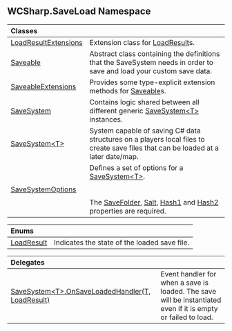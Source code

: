 ## WCSharp.SaveLoad Namespace

| Classes | |
| :--- | :--- |
| [LoadResultExtensions](WCSharp.SaveLoad.LoadResultExtensions.md 'WCSharp.SaveLoad.LoadResultExtensions') | Extension class for [LoadResult](WCSharp.SaveLoad.LoadResult.md 'WCSharp.SaveLoad.LoadResult')s. |
| [Saveable](WCSharp.SaveLoad.Saveable.md 'WCSharp.SaveLoad.Saveable') | Abstract class containing the definitions that the SaveSystem needs in order to save and load your custom save data. |
| [SaveableExtensions](WCSharp.SaveLoad.SaveableExtensions.md 'WCSharp.SaveLoad.SaveableExtensions') | Provides some type-explicit extension methods for [Saveable](WCSharp.SaveLoad.Saveable.md 'WCSharp.SaveLoad.Saveable')s. |
| [SaveSystem](WCSharp.SaveLoad.SaveSystem.md 'WCSharp.SaveLoad.SaveSystem') | Contains logic shared between all different generic [SaveSystem&lt;T&gt;](WCSharp.SaveLoad.SaveSystem_T_.md 'WCSharp.SaveLoad.SaveSystem<T>') instances. |
| [SaveSystem&lt;T&gt;](WCSharp.SaveLoad.SaveSystem_T_.md 'WCSharp.SaveLoad.SaveSystem<T>') | System capable of saving C# data structures on a players local files to create save files that can be loaded at a later date/map. |
| [SaveSystemOptions](WCSharp.SaveLoad.SaveSystemOptions.md 'WCSharp.SaveLoad.SaveSystemOptions') | Defines a set of options for a [SaveSystem&lt;T&gt;](WCSharp.SaveLoad.SaveSystem_T_.md 'WCSharp.SaveLoad.SaveSystem<T>').<br/><br/><br/>The [SaveFolder](WCSharp.SaveLoad.SaveSystemOptions.SaveFolder.md 'WCSharp.SaveLoad.SaveSystemOptions.SaveFolder'), [Salt](WCSharp.SaveLoad.SaveSystemOptions.Salt.md 'WCSharp.SaveLoad.SaveSystemOptions.Salt'), [Hash1](WCSharp.SaveLoad.SaveSystemOptions.Hash1.md 'WCSharp.SaveLoad.SaveSystemOptions.Hash1') and [Hash2](WCSharp.SaveLoad.SaveSystemOptions.Hash2.md 'WCSharp.SaveLoad.SaveSystemOptions.Hash2') properties are required. |

| Enums | |
| :--- | :--- |
| [LoadResult](WCSharp.SaveLoad.LoadResult.md 'WCSharp.SaveLoad.LoadResult') | Indicates the state of the loaded save file. |

| Delegates | |
| :--- | :--- |
| [SaveSystem&lt;T&gt;.OnSaveLoadedHandler(T, LoadResult)](WCSharp.SaveLoad.SaveSystem_T_.OnSaveLoadedHandler(T,WCSharp.SaveLoad.LoadResult).md 'WCSharp.SaveLoad.SaveSystem<T>.OnSaveLoadedHandler(T, WCSharp.SaveLoad.LoadResult)') | Event handler for when a save is loaded. The save will be instantiated even if it is empty or failed to load. |
